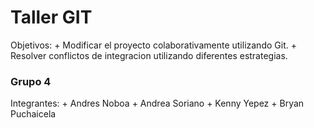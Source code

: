 # Taller GIT
Objetivos:
	+ Modificar el proyecto colaborativamente utilizando Git.
	+ Resolver conflictos de integracion utilizando diferentes estrategias.
### Grupo 4
Integrantes:
	+ Andres Noboa
	+ Andrea Soriano
	+ Kenny Yepez
	+ Bryan Puchaicela

